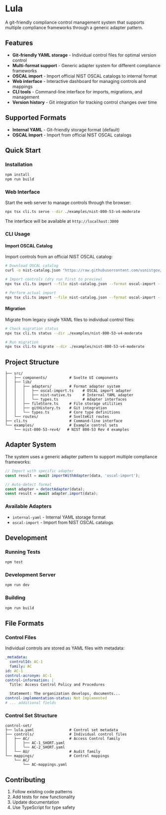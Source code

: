 # Lula

A git-friendly compliance control management system that supports multiple compliance frameworks through a generic adapter pattern.

## Features

- **Git-friendly YAML storage** - Individual control files for optimal version control
- **Multi-format support** - Generic adapter system for different compliance frameworks
- **OSCAL import** - Import official NIST OSCAL catalogs to internal format
- **Web interface** - Interactive dashboard for managing controls and mappings
- **CLI tools** - Command-line interface for imports, migrations, and management
- **Version history** - Git integration for tracking control changes over time

## Supported Formats

- **Internal YAML** - Git-friendly storage format (default)
- **OSCAL Import** - Import from official NIST OSCAL catalogs

## Quick Start

### Installation

```bash
npm install
npm run build
```

### Web Interface

Start the web server to manage controls through the browser:

```bash
npx tsx cli.ts serve --dir ./examples/nist-800-53-v4-moderate
```

The interface will be available at `http://localhost:3000`

### CLI Usage

#### Import OSCAL Catalog

Import controls from an official NIST OSCAL catalog:

```bash
# Download OSCAL catalog
curl -o nist-catalog.json "https://raw.githubusercontent.com/usnistgov/oscal-content/main/nist.gov/SP800-53/rev4/json/NIST_SP-800-53_rev4_catalog.json"

# Import controls (dry run first to preview)
npx tsx cli.ts import --file nist-catalog.json --format oscal-import --dry-run

# Perform actual import
npx tsx cli.ts import --file nist-catalog.json --format oscal-import --dir ./my-controls
```

#### Migration

Migrate from legacy single YAML files to individual control files:

```bash
# Check migration status
npx tsx cli.ts status --dir ./examples/nist-800-53-v4-moderate

# Run migration
npx tsx cli.ts migrate --dir ./examples/nist-800-53-v4-moderate
```

## Project Structure

```
├── src/
│   ├── components/          # Svelte UI components
│   ├── lib/
│   │   ├── adapters/        # Format adapter system
│   │   │   ├── oscal-import.ts    # OSCAL import adapter
│   │   │   ├── nist-native.ts     # Internal YAML adapter
│   │   │   └── types.ts           # Adapter interfaces
│   │   ├── fileStore.ts     # File storage utilities
│   │   ├── gitHistory.ts    # Git integration
│   │   └── types.ts         # Core type definitions
│   └── routes/              # SvelteKit routes
├── cli.ts                   # Command-line interface
└── examples/                # Example control sets
    └── nist-800-53-rev4/   # NIST 800-53 Rev 4 examples
```

## Adapter System

The system uses a generic adapter pattern to support multiple compliance frameworks:

```typescript
// Import with specific adapter
const result = await importWithAdapter(data, 'oscal-import');

// Auto-detect format
const adapter = detectAdapter(data);
const result = await adapter.import(data);
```

### Available Adapters

- `internal-yaml` - Internal YAML storage format
- `oscal-import` - Import from NIST OSCAL catalogs

## Development

### Running Tests

```bash
npm test
```

### Development Server

```bash
npm run dev
```

### Building

```bash
npm run build
```

## File Formats

### Control Files

Individual controls are stored as YAML files with metadata:

```yaml
_metadata:
  controlId: AC-1
  family: AC
id: AC-1
control-acronym: AC-1
control-information: |
  Title: Access Control Policy and Procedures

  Statement: The organization develops, documents...
control-implementation-status: Not Implemented
# ... additional fields
```

### Control Set Structure

```
control-set/
├── lula.yaml                # Control set metadata
├── controls/                # Individual control files
│   ├── AC/                  # Access Control family
│   │   ├── AC-1_SHORT.yaml
│   │   └── AC-2_SHORT.yaml
│   └── AU/                  # Audit family
└── mappings/                # Control mappings
    └── AC/
        └── AC-mappings.yaml
```

## Contributing

1. Follow existing code patterns
2. Add tests for new functionality
3. Update documentation
4. Use TypeScript for type safety
